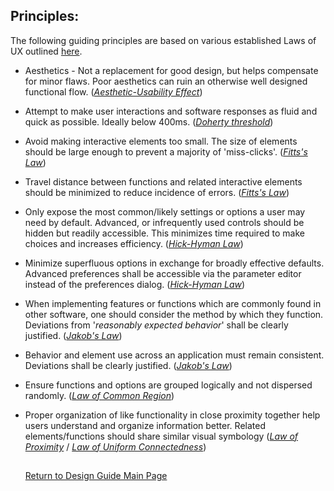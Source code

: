 ## Principles:

The following guiding principles are based on various established Laws of UX outlined [here](laws-of-ux.md).

- Aesthetics - Not a replacement for good design, but helps compensate for minor flaws. Poor aesthetics can ruin an otherwise well designed functional flow. ([*Aesthetic-Usability Effect*](laws-of-ux.md#aesthetic-usability-effect))

- Attempt to make user interactions and software responses as fluid and quick as possible. Ideally below 400ms. ([*Doherty threshold*](laws-of-ux.md#doherty-threshold))

- Avoid making interactive elements too small. The size of elements should be large enough to prevent a majority of 'miss-clicks'. ([*Fitts's Law*](laws-of-ux.md#fitts-law))

- Travel distance between functions and related interactive elements should be minimized to reduce incidence of errors. ([*Fitts's Law*](laws-of-ux.md#fitts-law))

- Only expose the most common/likely settings or options a user may need by default. Advanced, or infrequently used controls should be hidden but readily accessible. This minimizes time required to make choices and increases efficiency. ([*Hick-Hyman Law*](laws-of-ux.md#hick-hyman-law))

- Minimize superfluous options in exchange for broadly effective defaults. Advanced preferences shall be accessible via the parameter editor instead of the preferences dialog. ([*Hick-Hyman Law*](laws-of-ux.md#hick-hyman-law))

- When implementing features or functions which are commonly found in other software, one should consider the method by which they function. Deviations from '*reasonably expected behavior*' shall be clearly justified. ([*Jakob's Law*](laws-of-ux.md#jakobs-law))

- Behavior and element use across an application must remain consistent. Deviations shall be clearly justified. ([*Jakob's Law*](laws-of-ux.md#jakobs-law))

- Ensure functions and options are grouped logically and not dispersed randomly. ([*Law of Common Region*](laws-of-ux.md#law-of-common-region))

- Proper organization of like functionality in close proximity together help users understand and organize information better.
  Related elements/functions should share similar visual symbology
  ([*Law of Proximity*](laws-of-ux.md#law-of-proximity) / [*Law of Uniform Connectedness*](laws-of-ux.md#law-of-uniform-connectedness))
  
  ##
  
  [Return to Design Guide Main Page](design-guide.md)
